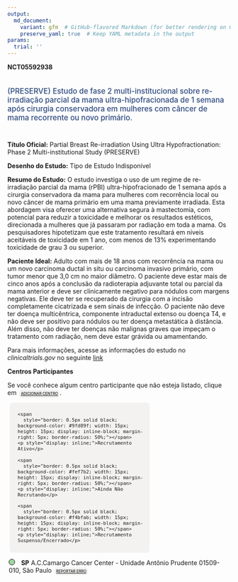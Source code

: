 ```yaml
---
output: 
  md_document:
    variant: gfm  # GitHub-flavored Markdown (for better rendering on GitHub)
    preserve_yaml: true  # Keep YAML metadata in the output
params:
  trial: ''
---
```


<script async src="https://scripts.simpleanalyticscdn.com/latest.js"></script>

**NCT05592938**

<div style="padding: 5px 5px 5px 0px; font-size: 1.20em; font-weight: 500; color: #2E4A7F; text-align: left; margin-bottom: 20px">

(PRESERVE) Estudo de fase 2 multi-institucional sobre re-irradiação
parcial da mama ultra-hipofracionada de 1 semana após cirurgia
conservadora em mulheres com câncer de mama recorrente ou novo primário.

</div>

**Título Oficial:** Partial Breast Re-irradiation Using Ultra
Hypofractionation: Phase 2 Multi-institutional Study (PRESERVE)

**Desenho do Estudo:** Tipo de Estudo Indisponivel

**Resumo do Estudo:** O estudo investiga o uso de um regime de
re-irradiação parcial da mama (rPBI) ultra-hipofracionado de 1 semana
após a cirurgia conservadora da mama para mulheres com recorrência local
ou novo câncer de mama primário em uma mama previamente irradiada. Esta
abordagem visa oferecer uma alternativa segura à mastectomia, com
potencial para reduzir a toxicidade e melhorar os resultados estéticos,
direcionada a mulheres que já passaram por radiação em toda a mama. Os
pesquisadores hipotetizam que este tratamento resultará em níveis
aceitáveis de toxicidade em 1 ano, com menos de 13% experimentando
toxicidade de grau 3 ou superior.

**Paciente Ideal:** Adulto com mais de 18 anos com recorrência na mama
ou um novo carcinoma ductal in situ ou carcinoma invasivo primário, com
tumor menor que 3,0 cm no maior diâmetro. O paciente deve estar mais de
cinco anos após a conclusão da radioterapia adjuvante total ou parcial
da mama anterior e deve ser clinicamente negativo para nódulos com
margens negativas. Ele deve ter se recuperado da cirurgia com a incisão
completamente cicatrizada e sem sinais de infecção. O paciente não deve
ter doença multicêntrica, componente intraductal extenso ou doença T4, e
não deve ser positivo para nódulos ou ter doença metastática à
distância. Além disso, não deve ter doenças não malignas graves que
impeçam o tratamento com radiação, nem deve estar grávida ou
amamentando.

Para mais informações, acesse as informações do estudo no
*clinicaltrials.gov* no seguinte
[link](https://clinicaltrials.gov/ct2/show/NCT05592938)

**Centros Participantes**

Se você conhece algum centro participante que não esteja listado, clique
em
<span style="color: #2E4A7F; margin-left: 2px; padding: 4px; background-color: #f3f2f1; border-radius: 8px; font-weight: 500; font-size: 0.6em"><a
href="https://cancertrialsbr.shinyapps.io/formsapp?study_nct_id=NCT05592938&amp;location_id=N%2FA&amp;location_full_name=N%2FA&amp;form_type=Adicionar%20Centro"
target="_blank">ADICIONAR CENTRO</a></span>.

<div style="margin-bottom: 8px; margin-left: 5px; padding: 8px; max-width: 300px; background-color: #f3f2f1; border-radius: 8px; font-size: 0.9em">

<div style="margin-left: 10px;">

    <span 
      style="border: 0.5px solid black; background-color: #9fd89f; width: 15px; height: 15px; display: inline-block; margin-right: 5px; border-radius: 50%;"></span>
    <p style="display: inline;">Recrutamento Ativo</p>

</div>

<div style="margin-left: 10px;">

    <span 
      style="border: 0.5px solid black; background-color: #fef7b2; width: 15px; height: 15px; display: inline-block; margin-right: 5px; border-radius: 50%;"></span>
    <p style="display: inline;">Ainda Não Recrutando</p>

</div>

<div style="margin-left: 10px;">

    <span 
      style="border: 0.5px solid black; background-color: #f4bfab; width: 15px; height: 15px; display: inline-block; margin-right: 5px; border-radius: 50%;"></span>
    <p style="display: inline;">Recrutamento Suspenso/Encerrado</p>

</div>

</div>

<div style="margin: 3px;">

<span style="border: 0.5px solid black; display: inline-block; width: 12px; height: 12px; border-radius: 50%; margin-right: 10px; padding-bottom: 0px; background-color: #9fd89f;"></span>
<b>SP</b> A.C.Camargo Cancer Center - Unidade Antônio Prudente
01509-010, São Paulo
<span style="color: #2E4A7F; margin-left: 2px; padding: 4px; background-color: #f3f2f1; border-radius: 8px; font-weight: 500; font-size: 0.6em"><a
href="https://cancertrialsbr.shinyapps.io/formsapp?study_nct_id=NCT05592938&amp;location_id=ACCAMARGOCANCERCENTERSAOPAULOSP105401BRAZIL&amp;location_full_name=A.C.Camargo%20Cancer%20Center%20-%20Unidade%20Ant%C3%B4nio%20Prudente%2C%2001509-010%2C%20S%C3%A3o%20Paulo&amp;form_type=Reportar%20Erro"
target="_blank">REPORTAR ERRO</a></span>

</div>
